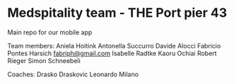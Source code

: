 # Medspitality team - THE Port pier 43
Main repo for our mobile app

Team members:
Aniela Hoitink
Antonella Succurro
Davide Alocci
Fabricio Pontes Harsich  <fabriph@gmail.com>
Isabelle Radtke
Kaoru Ochiai
Robert Rieger
Simon Schneebeli

Coaches:
Drasko Draskovic
Leonardo Milano
